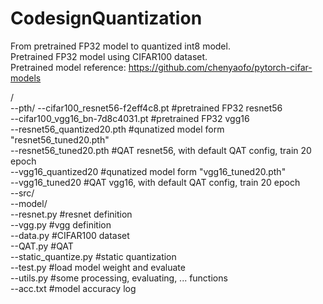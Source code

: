 # CodesignQuantization

From pretrained FP32 model to quantized int8 model.  
Pretrained FP32 model using CIFAR100 dataset.  
Pretrained model reference: https://github.com/chenyaofo/pytorch-cifar-models  

/  
--pth/
  --cifar100_resnet56-f2eff4c8.pt #pretrained FP32 resnet56  
  --cifar100_vgg16_bn-7d8c4031.pt #pretrained FP32 vgg16  
  --resnet56_quantized20.pth #qunatized model form "resnet56_tuned20.pth"  
  --resnet56_tuned20.pth #QAT resnet56, with default QAT config, train 20 epoch  
  --vgg16_quantized20 #qunatized model form "vgg16_tuned20.pth"  
  --vgg16_tuned20 #QAT vgg16, with default QAT config, train 20 epoch  
--src/  
  --model/  
    --resnet.py #resnet definition  
	--vgg.py #vgg definition  
  --data.py #CIFAR100 dataset  
  --QAT.py #QAT  
  --static_quantize.py #static quantization  
  --test.py #load model weight and evaluate  
  --utils.py #some processing, evaluating, ... functions  
--acc.txt #model accuracy log  